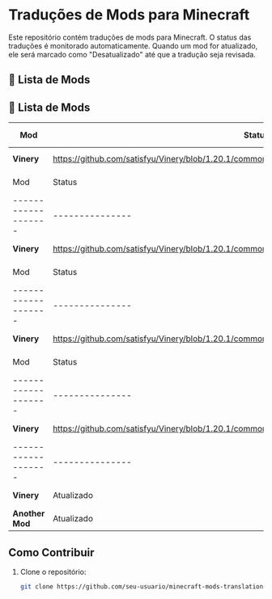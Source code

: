 # Traduções de Mods para Minecraft

Este repositório contém traduções de mods para Minecraft. O status das traduções é monitorado automaticamente. Quando um mod for atualizado, ele será marcado como "Desatualizado" até que a tradução seja revisada.

## 📜 Lista de Mods

## 📜 Lista de Mods
| Mod              | Status        | Última Atualização |
|-------------------|---------------|--------------------|
| **Vinery** | https://github.com/satisfyu/Vinery/blob/1.20.1/common/src/main/resources/assets/vinery/lang/en_us.json | 2025-01-11 |
| Mod              | Status        | Última Atualização |
|-------------------|---------------|--------------------|
| **Vinery** | https://github.com/satisfyu/Vinery/blob/1.20.1/common/src/main/resources/assets/vinery/lang/en_us.json | 2025-01-11 |
| Mod              | Status        | Última Atualização |
|-------------------|---------------|--------------------|
| **Vinery** | https://github.com/satisfyu/Vinery/blob/1.20.1/common/src/main/resources/assets/vinery/lang/en_us.json | 2025-01-11 |
| Mod              | Status        | Última Atualização |
|-------------------|---------------|--------------------|
| **Vinery** | https://github.com/satisfyu/Vinery/blob/1.20.1/common/src/main/resources/assets/vinery/lang/en_us.json | 2025-01-11 |
|-------------------|---------------|--------------------|
| **Vinery**        | Atualizado    | 2025-01-05         |
| **Another Mod**   | Atualizado    | 2025-01-05         |

## Como Contribuir

1. Clone o repositório:
   ```bash
   git clone https://github.com/seu-usuario/minecraft-mods-translations.git
